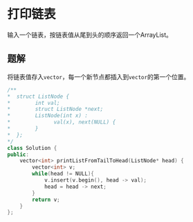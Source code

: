 # 打印链表

输入一个链表，按链表值从尾到头的顺序返回一个ArrayList。

## 题解

将链表值存入`vector`，每一个新节点都插入到`vector`的第一个位置。

```cpp
/**
*  struct ListNode {
*        int val;
*        struct ListNode *next;
*        ListNode(int x) :
*              val(x), next(NULL) {
*        }
*  };
*/
class Solution {
public:
    vector<int> printListFromTailToHead(ListNode* head) {
        vector<int> v;
        while(head != NULL){
            v.insert(v.begin(), head -> val);
            head = head -> next;
        }
        return v;
    }
};
```
